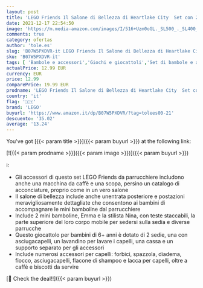 ```yaml
---
layout: post
title: 'LEGO Friends Il Salone di Bellezza di Heartlake City  Set con 2 Mini Bamboline  Giocattoli per Bambini di 6 Anni  41391'
date: 2021-12-17 22:54:50
image: 'https://m.media-amazon.com/images/I/516+Uzm0oGL._SL500_._SL400_.jpg'
comments: true
category: ofertas
author: 'tole.es'
slug: 'B07W5PXDVR-it LEGO Friends Il Salone di Bellezza di Heartlake City Set...'
sku: 'B07W5PXDVR-it'
tags: [ 'Bambole e accessori','Giochi e giocattoli','Set di bambole e accessori','lego', ]
actualPrice: 12.99 EUR
currency: EUR
price: 12.99
comparePrice: 19.99 EUR
prodname: 'LEGO Friends Il Salone di Bellezza di Heartlake City  Set con 2 Mini Bamboline  Giocattoli per Bambini di 6 Anni  41391'
country: 'it'
flag: '🇮🇹'
brand: 'LEGO'
buyurl: 'https://www.amazon.it/dp/B07W5PXDVR/?tag=tolees00-21'
descuento: '35.02'
average: '13.24'
---
```


You've got [{{< param title >}}]({{< param buyurl >}}) at the following link:

[![{{< param prodname >}}]({{< param image >}})]({{< param buyurl >}})

ℹ️:

- Gli accessori di questo set LEGO Friends da parrucchiere includono anche una macchina da caffè e una scopa, persino un catalogo di acconciature, proprio come in un vero salone
- Il salone di bellezza include anche unentrata posteriore e postazioni meravigliosamente dettagliate che consentono ai bambini di accompagnare le mini bamboline dal parrucchiere
- Include 2 mini bamboline, Emma e la stilista Nina, con teste staccabili, la parte superiore del loro corpo mobile per sedersi sulla sedia e diverse parrucche
- Questo giocattolo per bambini di 6+ anni è dotato di 2 sedie, una con asciugacapelli, un lavandino per lavare i capelli, una cassa e un supporto separato per gli accessori
- Include numerosi accessori per capelli: forbici, spazzola, diadema, fiocco, asciugacapelli, flacone di shampoo e lacca per capelli, oltre a caffè e biscotti da servire

[🛒 Check the deal!!]({{< param buyurl >}})
